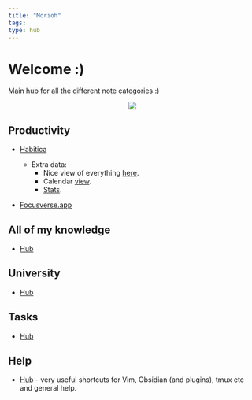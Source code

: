 ```yaml
---
title: "Morioh"
tags:
type: hub
---
```

# Welcome :)

Main hub for all the different note categories :)

<center><img src="https://media2.giphy.com/media/TI9HiyUqRm75jPyKQ5/giphy.gif?cid=ecf05e4799x4brmyrv3lgup74b1onq4s89nps3z3lwxmbls2&rid=giphy.gif&ct=g"></center>


## Productivity
- [Habitica](https://habitica.com/)
    - Extra data:
        - Nice view of everything [here](https://ddycai.github.io/habitica-tracker/).
        - Calendar [view](https://habitcalendar.netlify.app/).
        - [Stats](https://tools.habitica.com/?uuid=7e4eeade-5799-4154-9c78-4d6967fddfc6).

- [Focusverse.app](https://www.focusverse.app/)
## All of my knowledge 
- [Hub](notes/general/knowledge-hub.md)

## University
- [Hub](notes/university/university-hub.md)

## Tasks
- [Hub](notes/general/tasks/task-hub.md)

## Help
- [Hub](notes/general/help.md) - very useful shortcuts for Vim, Obsidian (and plugins), tmux etc and general help.